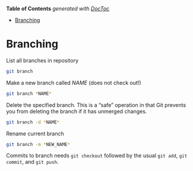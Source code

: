 <!-- START doctoc generated TOC please keep comment here to allow auto update -->
<!-- DON'T EDIT THIS SECTION, INSTEAD RE-RUN doctoc TO UPDATE -->
**Table of Contents**  *generated with [DocToc](https://github.com/thlorenz/doctoc)*

- [Branching](#branching)

<!-- END doctoc generated TOC please keep comment here to allow auto update -->

# Branching

List all branches in repository

```bash  
git branch
```

Make a new branch called *NAME* (does not check out!)

```bash
git branch *NAME* 
```

Delete the specified branch. This is a “safe” operation in that Git prevents you from deleting the branch if it has unmerged changes.

```bash
git branch -d *NAME*
```

Rename current branch

```bash
git branch -m *NEW_NAME*
```

Commits to branch needs `git checkout` followed by the usual `git add`, `git commit`, and `git push`.

